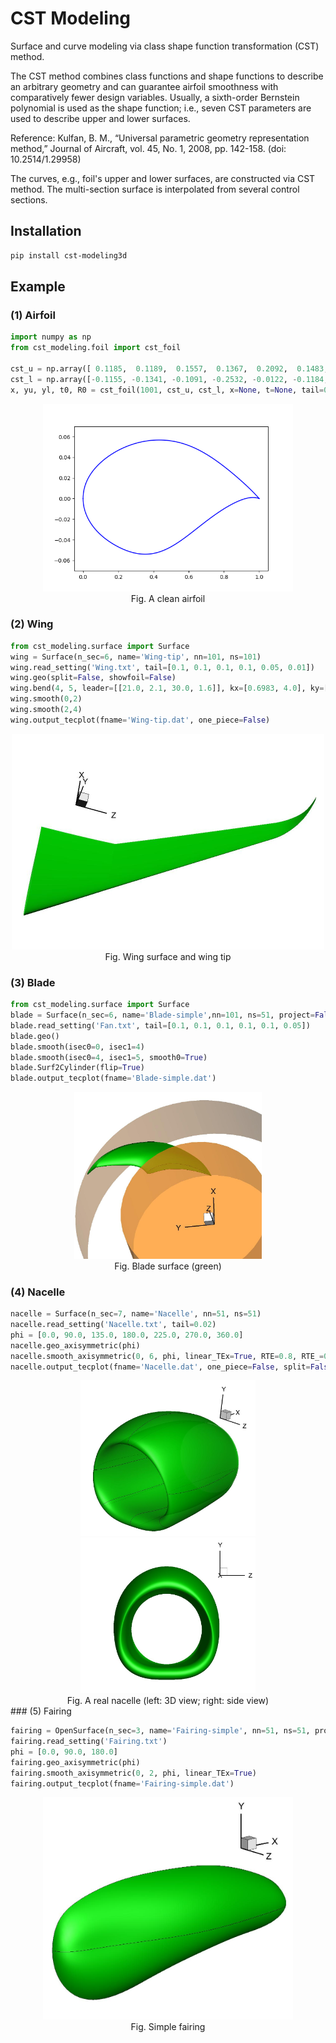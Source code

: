# CST Modeling

Surface and curve modeling via class shape function transformation (CST) method.

The CST method combines class functions and shape functions to describe an arbitrary geometry and can guarantee airfoil smoothness with comparatively fewer design variables. Usually, a sixth-order Bernstein polynomial is used as the shape function; i.e., seven CST parameters are used to describe upper and lower surfaces.

Reference: Kulfan, B. M., “Universal parametric geometry representation method,” Journal of Aircraft, vol. 45, No. 1, 2008, pp. 142-158. (doi: 10.2514/1.29958)

The curves, e.g., foil's upper and lower surfaces, are constructed via CST method. The multi-section surface is interpolated from several control sections.



## Installation

``` bash
pip install cst-modeling3d
```



## Example

### (1) Airfoil

```python
import numpy as np
from cst_modeling.foil import cst_foil

cst_u = np.array([ 0.1185,  0.1189,  0.1557,  0.1367,  0.2092,  0.1483,  0.1935])
cst_l = np.array([-0.1155, -0.1341, -0.1091, -0.2532, -0.0122, -0.1184,  0.0641])
x, yu, yl, t0, R0 = cst_foil(1001, cst_u, cst_l, x=None, t=None, tail=0.0)
```

<div align=center>
	<img src="example\airfoil\airfoil.png" width="400"> <br>
    Fig. A clean airfoil
</div>



### (2) Wing


```python
from cst_modeling.surface import Surface
wing = Surface(n_sec=6, name='Wing-tip', nn=101, ns=101)
wing.read_setting('Wing.txt', tail=[0.1, 0.1, 0.1, 0.1, 0.05, 0.01])
wing.geo(split=False, showfoil=False)
wing.bend(4, 5, leader=[[21.0, 2.1, 30.0, 1.6]], kx=[0.6983, 4.0], ky=[0.1043, 1.10], rot_x=True)
wing.smooth(0,2)
wing.smooth(2,4)
wing.output_tecplot(fname='Wing-tip.dat', one_piece=False)
```

<div align=center>
	<img src="example\wing\wing-tip.jpg" width="500"> <br>
    Fig. Wing surface and wing tip
</div>


### (3) Blade

```python
from cst_modeling.surface import Surface
blade = Surface(n_sec=6, name='Blade-simple',nn=101, ns=51, project=False)
blade.read_setting('Fan.txt', tail=[0.1, 0.1, 0.1, 0.1, 0.1, 0.05])
blade.geo()
blade.smooth(isec0=0, isec1=4)
blade.smooth(isec0=4, isec1=5, smooth0=True)
blade.Surf2Cylinder(flip=True)
blade.output_tecplot(fname='Blade-simple.dat')
```

<div align=center>
	<img src="example\blade\blade-simple-1.jpg" width="300"> <br>
    Fig. Blade surface (green)
</div>

### (4) Nacelle

```python
nacelle = Surface(n_sec=7, name='Nacelle', nn=51, ns=51)
nacelle.read_setting('Nacelle.txt', tail=0.02)
phi = [0.0, 90.0, 135.0, 180.0, 225.0, 270.0, 360.0]
nacelle.geo_axisymmetric(phi)
nacelle.smooth_axisymmetric(0, 6, phi, linear_TEx=True, RTE=0.8, RTE_=0.78)
nacelle.output_tecplot(fname='Nacelle.dat', one_piece=False, split=False)
```

<div align=center>
    <img src="example\nacelle\nacelle.jpg" width="280">
    <img src="example\nacelle\nacelle-frontview.jpg" width="280"> <br>
    Fig. A real nacelle (left: 3D view; right: side view)
</div>
### (5) Fairing

```python
fairing = OpenSurface(n_sec=3, name='Fairing-simple', nn=51, ns=51, project=False)
fairing.read_setting('Fairing.txt')
phi = [0.0, 90.0, 180.0]
fairing.geo_axisymmetric(phi)
fairing.smooth_axisymmetric(0, 2, phi, linear_TEx=True)
fairing.output_tecplot(fname='Fairing-simple.dat')
```

<div align=center>
    <img src="example\fairing\Fairing-simple.jpg" width="400"><br>
    Fig. Simple fairing
</div>


